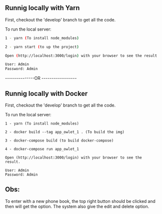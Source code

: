 ## Runnig locally with Yarn

First, checkout the 'develop' branch to get all the code.

To run the local server:

```bash
1 - yarn (To install node_modules)

2 - yarn start (to up the project)

Open (http://localhost:3000/login) with your browser to see the result.

User: Admin
Password: Admin
```
---------------OR ------------------

## Runnig locally with Docker

First, checkout the 'develop' branch to get all the code.

To run the local server:

```Docker
1 - yarn (To install node_modules)

2 - docker build --tag app_owlet_1 . (To build the img)

3 - docker-compose build (to build docker-compose)

4 - docker-compose run app_owlet_1

Open (http://localhost:3000/login) with your browser to see the result.

User: Admin
Password: Admin
```
## Obs:

To enter with a new phone book, the top right button should be clicked and then will get the option.
The system also give the edit and delete option.

